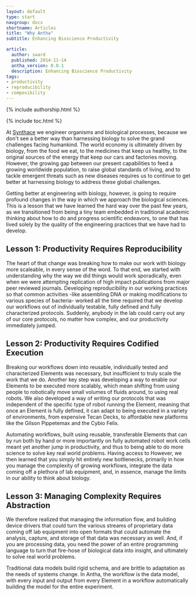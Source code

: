 ```yaml
---
layout: default
type: start
navgroup: docs
shortname: Articles
title: "Why Antha"
subtitle: Enhancing Bioscience Productivity

article:
  author: sward
  published: 2014-11-14
  antha_version: 0.0.1
  description: Enhancing Bioscience Productivity
tags:
- productivity
- reproducibility
- composibility
---
```


{% include authorship.html %}

{% include toc.html %}

At [Synthace](www.synthace.com) we engineer organisms and biological processes, because we don't see a better way than harnessing biology to solve the grand challenges facing humankind. The world economy is ultimately driven by biology, from the food we eat, to the medicines that keep us healthy, to the original sources of the energy that keep our cars and factories moving. However, the growing gap between our present capabilities to feed a growing worldwide population, to raise global standards of living, and to tackle emergent threats such as new diseases requires us to continue to get better at harnessing biology to address these global challenges.

Getting better at engineering with biology, however, is going to require profound changes in the way in which we approach the biological sciences. This is a lesson that we have learned the hard way over the past few years, as we transitioned from being a tiny team embedded in traditional academic thinking about how to do and progress scientific endeavors, to one that has lived solely by the quality of the engineering practices that we have had to develop.

## Lesson 1: Productivity Requires Reproducibility

The heart of that change was breaking how to make our work with biology more scaleable, in every sense of the word. To that end, we started with understanding why the way we did things would work sporadically, even when we were attempting replication of high impact publications from major peer reviewed journals. Developing reproducibility in our working practices so that common activities -like assembling DNA or making modifications to various species of bacteria- worked all the time required that we develop our workflows out of individually testable, fully defined and fully characterized protocols. Suddenly, anybody in the lab could carry out any of our core protocols, no matter how complex, and our productivity immediately jumped.

## Lesson 2: Productivity Requires Codified Execution

Breaking our workflows down into reusable, individually tested and characterized Elements was necessary, but insufficient to truly scale the work that we do. Another key step was developing a way to enable our Elements to be executed more scalably, which mean shifting from using people to robotically move small volumes of fluids around, to using real robots. We also developed a way of writing our protocols that was independent of the specific type of robot running the Element, meaning that once an Element is fully defined, it can adapt to being executed in a variety of environments, from expensive Tecan Decks, to affordable new platforms like the Gilson Pippetemax and the Cybio Felix.

Automating workflows, built using reusable, transferable Elements that can by run both by hand or more importantly on fully automated robot work cells meant yet another jump in productivity, and thus to being able to do more science to solve key real world problems. Having access to However, we then learned that you simply hit entirely new bottlenecks, primarily in how you manage the complexity of growing workflows, integrate the data coming off a plethora of lab equipment, and, in essence, manage the limits in our ability to think about biology. 

## Lesson 3: Managing Complexity Requires Abstraction

We therefore realized that managing the information flow, and building device drivers that could turn the various streams of proprietary data coming off lab equipment into open formats that could automate the analysis, capture, and storage of that data was necessary as well. And, if you are processing data, you need the power of an entire programming language to turn that fire-hose of biological data into insight, and ultimately to solve real world problems.

Traditional data models build rigid schema, and are brittle to adaptation as the needs of systems change. In Antha, the workflow is the data model, with every input and output from every Element in a workflow automatically building the model for the entire experiment.  
